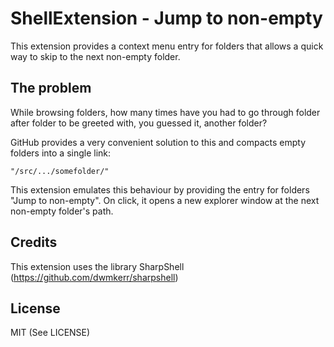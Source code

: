 # ShellExtension - Jump to non-empty

This extension provides a context menu entry for folders that allows a quick way to skip to the next non-empty folder.

## The problem

While browsing folders, how many times have you had to go through folder after folder to be greeted with, you guessed it, another folder?

GitHub provides a very convenient solution to this and compacts empty folders into a single link:

`"/src/.../somefolder/"`

This extension emulates this behaviour by providing the entry for folders "Jump to non-empty". On click, it opens a new explorer window at the next non-empty folder's path.

## Credits

This extension uses the library SharpShell (https://github.com/dwmkerr/sharpshell)

## License
MIT (See LICENSE)